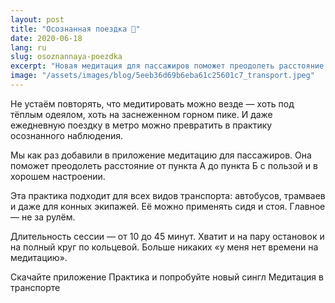 ```yaml
---
layout: post
title: "Осознанная поездка 💺"
date: 2020-06-18
lang: ru
slug: osoznannaya-poezdka
excerpt: "Новая медитация для пассажиров поможет преодолеть расстояние с пользой и в хорошем настроении."
image: "/assets/images/blog/5eeb36d69b6eba61c25601c7_transport.jpeg"
---
```


<p>Не устаём повторять, что медитировать можно везде — хоть под тёплым одеялом, хоть на заснеженном горном пике. И даже ежедневную поездку в метро можно превратить в практику осознанного наблюдения.</p><p>Мы как раз добавили в приложение медитацию для пассажиров. Она поможет преодолеть расстояние от пункта А до пункта Б с пользой и в хорошем настроении.</p><p>Эта практика подходит для всех видов транспорта: автобусов, трамваев и даже для конных экипажей. Её можно применять сидя и стоя. Главное — не за рулём.</p><p>Длительность сессии — от 10 до 45 минут. Хватит и на пару остановок и на полный круг по кольцевой. Больше никаких «у меня нет времени на медитацию».</p><p>Скачайте приложение Практика и попробуйте новый сингл Медитация в транспорте </p><p>‍</p>